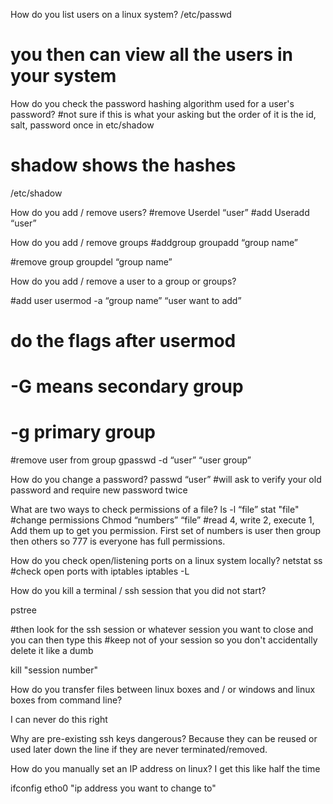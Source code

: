 How do you list users on a linux system?
/etc/passwd
# you then can view all the users in your system

How do you check the password hashing algorithm used for a user's password?
#not sure if this is what your asking but the order of it is the id, salt, password once in etc/shadow
# shadow shows the hashes
/etc/shadow 

How do you add / remove users?
#remove
Userdel “user” 
#add
Useradd “user” 

How do you add / remove groups
#addgroup
groupadd “group name”

#remove group
groupdel “group name” 

How do you add / remove a user to a group or groups?

#add user 
usermod -a “group name” “user want to add” 
# do the flags after usermod 
# -G means secondary group 
# -g primary group 

#remove user from group 
gpasswd -d “user” “user group”

How do you change a password?
passwd “user” 
#will ask to verify your old password and require new password twice 

What are two ways to check permissions of a file?
ls -l “file” 
stat "file"
#change permissions 
Chmod “numbers” “file”
#read 4, write 2, execute 1, Add them up to get you permission. First set of numbers is user then group then others so 777 is everyone has full permissions. 

How do you check open/listening ports on a linux system locally?
netstat
ss
#check open ports with iptables 
iptables -L 

How do you kill a terminal / ssh session that you did not start?

pstree

#then look for the ssh session or whatever session you want to close and you can then type this
#keep not of your session so you don't accidentally delete it like a dumb

kill "session number"

How do you transfer files between linux boxes and / or windows and linux boxes from command line? 

I can never do this right 

Why are pre-existing ssh keys dangerous? Because they can be reused or used later down the line if they are never terminated/removed. 

How do you manually set an IP address on linux? I get this like half the time 

ifconfig etho0 "ip address you want to change to" 


